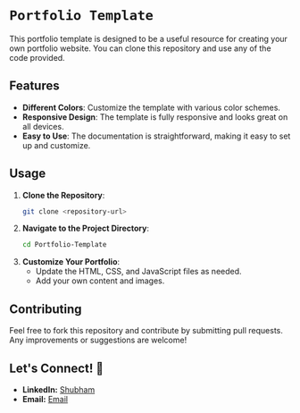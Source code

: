 # `Portfolio Template`

This portfolio template is designed to be a useful resource for creating your own portfolio website. You can clone this repository and use any of the code provided.

## Features

- **Different Colors**: Customize the template with various color schemes.
- **Responsive Design**: The template is fully responsive and looks great on all devices.
- **Easy to Use**: The documentation is straightforward, making it easy to set up and customize.

## Usage

1. **Clone the Repository**:
    ```bash
    git clone <repository-url>
    ```
2. **Navigate to the Project Directory**:
    ```bash
    cd Portfolio-Template
    ```
3. **Customize Your Portfolio**:
    - Update the HTML, CSS, and JavaScript files as needed.
    - Add your own content and images.

## Contributing

Feel free to fork this repository and contribute by submitting pull requests. Any improvements or suggestions are welcome!

## Let's Connect! 🤝

* **LinkedIn:** [Shubham](https://www.linkedin.com/in/shubhammca88/)
* **Email:** [Email](mailto:byshubham6@gmail.com)
